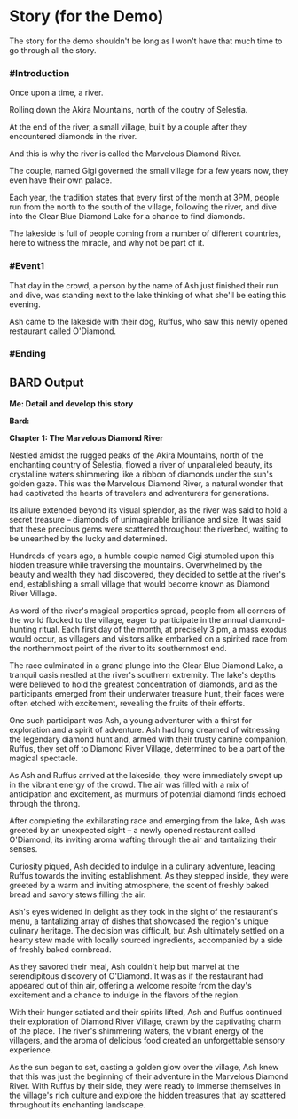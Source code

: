 # Story (for the Demo)
The story for the demo shouldn't be long as I won't have that much time to go through all the story.

### #Introduction
Once upon a time, a river.

Rolling down the Akira Mountains, north of the coutry of Selestia.

At the end of the river, a small village, built by a couple after they encountered diamonds in the river.

And this is why the river is called the Marvelous Diamond River.

The couple, named Gigi governed the small village for a few years now, they even have their own palace.

Each year, the tradition states that every first of the month at 3PM, people run from the north to the south of the village, following the river, and dive into the Clear Blue Diamond Lake for a chance to find diamonds.

The lakeside is full of people coming from a number of different countries, here to witness the miracle, and why not be part of it.

### #Event1
That day in the crowd, a person by the name of Ash just finished their run and dive, was standing next to the lake thinking of what she'll be eating this evening.

Ash came to the lakeside with their dog, Ruffus, who saw this newly opened restaurant called O'Diamond.

### #Ending

## BARD Output

<b>
Me: Detail and develop this story

Bard: 
</b>

**Chapter 1: The Marvelous Diamond River**

Nestled amidst the rugged peaks of the Akira Mountains, north of the enchanting country of Selestia, flowed a river of unparalleled beauty, its crystalline waters shimmering like a ribbon of diamonds under the sun's golden gaze. This was the Marvelous Diamond River, a natural wonder that had captivated the hearts of travelers and adventurers for generations.

Its allure extended beyond its visual splendor, as the river was said to hold a secret treasure – diamonds of unimaginable brilliance and size. It was said that these precious gems were scattered throughout the riverbed, waiting to be unearthed by the lucky and determined.

Hundreds of years ago, a humble couple named Gigi stumbled upon this hidden treasure while traversing the mountains. Overwhelmed by the beauty and wealth they had discovered, they decided to settle at the river's end, establishing a small village that would become known as Diamond River Village.

As word of the river's magical properties spread, people from all corners of the world flocked to the village, eager to participate in the annual diamond-hunting ritual. Each first day of the month, at precisely 3 pm, a mass exodus would occur, as villagers and visitors alike embarked on a spirited race from the northernmost point of the river to its southernmost end.

The race culminated in a grand plunge into the Clear Blue Diamond Lake, a tranquil oasis nestled at the river's southern extremity. The lake's depths were believed to hold the greatest concentration of diamonds, and as the participants emerged from their underwater treasure hunt, their faces were often etched with excitement, revealing the fruits of their efforts.

One such participant was Ash, a young adventurer with a thirst for exploration and a spirit of adventure. Ash had long dreamed of witnessing the legendary diamond hunt and, armed with their trusty canine companion, Ruffus, they set off to Diamond River Village, determined to be a part of the magical spectacle.

As Ash and Ruffus arrived at the lakeside, they were immediately swept up in the vibrant energy of the crowd. The air was filled with a mix of anticipation and excitement, as murmurs of potential diamond finds echoed through the throng.

After completing the exhilarating race and emerging from the lake, Ash was greeted by an unexpected sight – a newly opened restaurant called O'Diamond, its inviting aroma wafting through the air and tantalizing their senses.

Curiosity piqued, Ash decided to indulge in a culinary adventure, leading Ruffus towards the inviting establishment. As they stepped inside, they were greeted by a warm and inviting atmosphere, the scent of freshly baked bread and savory stews filling the air.

Ash's eyes widened in delight as they took in the sight of the restaurant's menu, a tantalizing array of dishes that showcased the region's unique culinary heritage. The decision was difficult, but Ash ultimately settled on a hearty stew made with locally sourced ingredients, accompanied by a side of freshly baked cornbread.

As they savored their meal, Ash couldn't help but marvel at the serendipitous discovery of O'Diamond. It was as if the restaurant had appeared out of thin air, offering a welcome respite from the day's excitement and a chance to indulge in the flavors of the region.

With their hunger satiated and their spirits lifted, Ash and Ruffus continued their exploration of Diamond River Village, drawn by the captivating charm of the place. The river's shimmering waters, the vibrant energy of the villagers, and the aroma of delicious food created an unforgettable sensory experience.

As the sun began to set, casting a golden glow over the village, Ash knew that this was just the beginning of their adventure in the Marvelous Diamond River. With Ruffus by their side, they were ready to immerse themselves in the village's rich culture and explore the hidden treasures that lay scattered throughout its enchanting landscape.